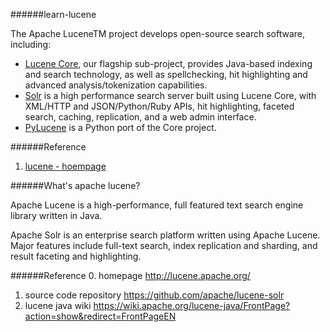 ######learn-lucene

The Apache LuceneTM project develops open-source search software, including:

* [Lucene Core](https://lucene.apache.org/core/), our flagship sub-project, provides Java-based indexing and search technology, as well as spellchecking, hit highlighting and advanced analysis/tokenization capabilities.
* [Solr](https://lucene.apache.org/solr) is a high performance search server built using Lucene Core, with XML/HTTP and JSON/Python/Ruby APIs, hit highlighting, faceted search, caching, replication, and a web admin interface.
* [PyLucene](https://lucene.apache.org/pylucene/index.html) is a Python port of the Core project.


######Reference
1. [lucene - hoempage](https://lucene.apache.org/)

######What's apache lucene?


Apache Lucene is a high-performance, full featured text search engine library written in Java.

Apache Solr is an enterprise search platform written using Apache Lucene. Major features include full-text search, index replication and sharding, and result faceting and highlighting.

######Reference
0. homepage http://lucene.apache.org/
1. source code repository https://github.com/apache/lucene-solr
2. lucene java wiki https://wiki.apache.org/lucene-java/FrontPage?action=show&redirect=FrontPageEN